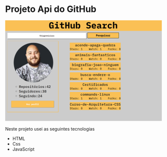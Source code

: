 <h1>Projeto Api do GitHub</h1>
<img src="./img.png">

<p>Neste projeto usei as seguintes tecnologias</p>
<ul>
    <li>HTML</li>
    <li>Css</li>
    <li>JavaScript</li>
</ul>

